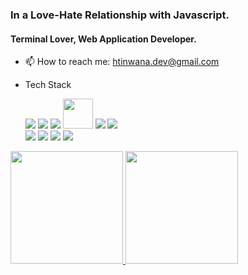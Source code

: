 ### In a Love-Hate Relationship with Javascript.

#### Terminal Lover, Web Application Developer.

- 📫 How to reach me: htinwana.dev@gmail.com

- Tech Stack
  <div>
    <img src="https://img.icons8.com/color/48/000000/typescript.png"/>
    <img src="https://img.icons8.com/bubbles/50/000000/react.png"/>
    <img src="https://img.icons8.com/color/48/000000/material-ui.png"/>
    <img width='48px' height='48px' src="https://tailwindcss.com/_next/static/media/tailwindcss-mark.79614a5f61617ba49a0891494521226b.svg" />
    <img src="https://img.icons8.com/color/48/000000/redux.png"/>
    <img src="https://img.icons8.com/color/48/000000/apollo.png"/>
  </div>
  <div> 
    <img src="https://img.icons8.com/small/48/388E3C/nodejs.png"/>
    <img src="https://img.icons8.com/color/48/000000/graphql.png"/>
    <img src="https://img.icons8.com/color/48/000000/mongodb.png"/>
    <img src="https://img.icons8.com/color/48/000000/postgreesql.png"/>
  </div>

<a href="https://github.com/mashiromashi">
  <img height="180em" src="https://github-readme-stats.vercel.app/api?username=mashiromashi&theme=gruvbox&show_icons=true&count_private=true" />
  <img height="180em" src="https://github-readme-stats.vercel.app/api/top-langs/?username=mashiromashi&theme=gruvbox&layout=compact" />
</a>

<!--
**mashiromashi/mashiromashi** is a ✨ _special_ ✨ repository because its `README.md` (this file) appears on your GitHub profile.
-->

